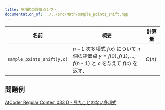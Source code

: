 ```yaml
---
title: 多項式の評価点シフト
documentation_of: ../../src/Math/sample_points_shift.hpp
---
```


|名前|概要|計算量|
|---|---|---|
|`sample_points_shift(y,c)`| $n-1$ 次多項式 $f(x)$ について $n$ 個の評価点 $y=f(0), f(1), \dots, f(n-1)$ と $c$ を与えて $f(c)$ を返す． | $O(n)$|

## 問題例
[AtCoder Regular Contest 033 D - 見たことのない多項式](https://atcoder.jp/contests/arc033/tasks/arc033_4) 
